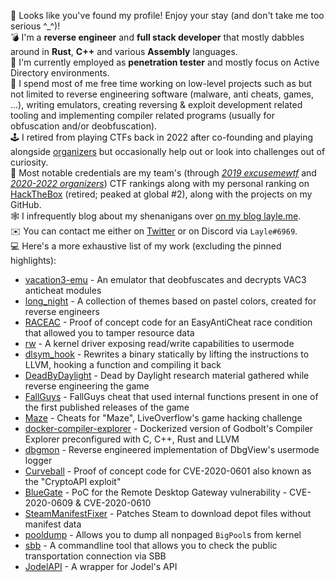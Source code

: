 👋 Looks like you've found my profile! Enjoy your stay (and don't take me too serious ^\_^)!  
💣 I'm a **reverse engineer** and **full stack developer** that mostly dabbles around in **Rust**, **C++** and various **Assembly** languages.  
🏢 I'm currently employed as **penetration tester** and mostly focus on Active Directory environments.  
👹 I spend most of me free time working on low-level projects such as but not limited to reverse engineering software (malware, anti cheats, games, ...), writing emulators, creating reversing & exploit development related tooling and implementing compiler related programs (usually for obfuscation and/or deobfuscation).  
🕹️ I retired from playing CTFs back in 2022 after co-founding and playing alongside [organizers](https://ctftime.org/team/42934/) but occasionally help out or look into challenges out of curiosity.  
🪪 Most notable credentials are my team's (through *[2019 excusemewtf](https://ctftime.org/team/104977/)* and *[2020-2022 organizers](https://ctftime.org/team/42934/)*) CTF rankings along with my personal ranking on [HackTheBox](https://app.hackthebox.com/profile/7533) (retired; peaked at global #2), along with the projects on my GitHub.  
🕸️ I infrequently blog about my shenanigans over [on my blog layle.me](https://layle.me).  
✉️ You can contact me either on [Twitter](https://twitter.com/layle_ctf) or on Discord via `Layle#6969`.  
💻 Here's a more exhaustive list of my work (excluding the pinned highlights):  

* [vacation3-emu](https://github.com/ioncodes/vacation3-emu) - An emulator that deobfuscates and decrypts VAC3 anticheat modules
* [long_night](https://github.com/ioncodes/long_night) - A collection of themes based on pastel colors, created for reverse engineers
* [RACEAC](https://github.com/ioncodes/RACEAC) - Proof of concept code for an EasyAntiCheat race condition that allowed you to tamper resource data
* [rw](https://github.com/ioncodes/rw) - A kernel driver exposing read/write capabilities to usermode
* [dlsym_hook](https://github.com/ioncodes/dlsym_hook) - Rewrites a binary statically by lifting the instructions to LLVM, hooking a function and compiling it back
* [DeadByDaylight](https://github.com/ioncodes/DeadByDaylight) - Dead by Daylight research material gathered while reverse engineering the game
* [FallGuys](https://github.com/ioncodes/FallGuys) - FallGuys cheat that used internal functions present in one of the first published releases of the game
* [Maze](https://github.com/ioncodes/Maze) - Cheats for "Maze", LiveOverflow's game hacking challenge
* [docker-compiler-explorer](https://github.com/ioncodes/docker-compiler-explorer) - Dockerized version of Godbolt's Compiler Explorer preconfigured with C, C++, Rust and LLVM
* [dbgmon](https://github.com/ioncodes/dbgmon) - Reverse engineered implementation of DbgView's usermode logger
* [Curveball](https://github.com/ioncodes/Curveball) - Proof of concept code for CVE-2020-0601 also known as the "CryptoAPI exploit"
* [BlueGate](https://github.com/ioncodes/BlueGate) - PoC for the Remote Desktop Gateway vulnerability - CVE-2020-0609 & CVE-2020-0610
* [SteamManifestFixer](https://github.com/ioncodes/SteamManifestFixer) - Patches Steam to download depot files without manifest data
* [pooldump](https://github.com/ioncodes/pooldump) - Allows you to dump all nonpaged `BigPool`s from kernel
* [sbb](https://github.com/ioncodes/sbb) - A commandline tool that allows you to check the public transportation connection via SBB
* [JodelAPI](https://github.com/ioncodes/JodelAPI) - A wrapper for Jodel's API
